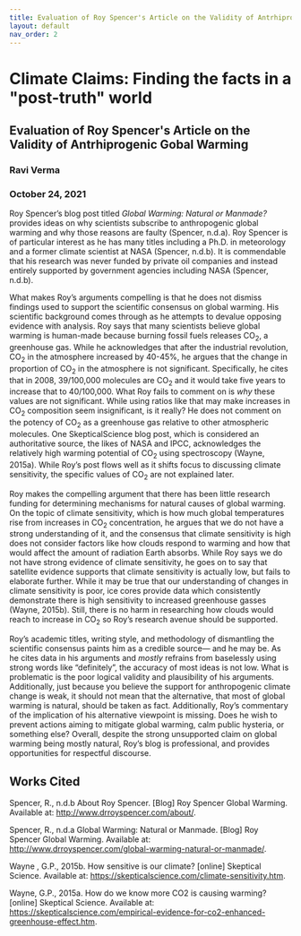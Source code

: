 ```yaml
---
title: Evaluation of Roy Spencer's Article on the Validity of Antrhiprogenic Gobal Warming 
layout: default
nav_order: 2
---
```


# Climate Claims: Finding the facts in a "post-truth" world
## Evaluation of Roy Spencer's Article on the Validity of Antrhiprogenic Gobal Warming 
### Ravi Verma
### October 24, 2021

Roy Spencer’s blog post titled *Global Warming: Natural or Manmade?* provides ideas on why scientists subscribe to anthropogenic global warming and why those reasons are faulty (Spencer, n.d.a). Roy Spencer is of particular interest as he has many titles including a Ph.D. in meteorology and a former climate scientist at NASA (Spencer, n.d.b). It is commendable that his research was never funded by private oil companies and instead entirely supported by government agencies including NASA  (Spencer, n.d.b).   

What makes Roy’s arguments compelling is that he does not dismiss findings used to support the scientific consensus on global warming. His scientific background comes through as he attempts to devalue opposing evidence with analysis. Roy says that many scientists believe global warming is human-made because burning fossil fuels releases CO<sub>2</sub>, a greenhouse gas. While he acknowledges that after the industrial revolution, CO<sub>2</sub> in the atmosphere increased by 40-45%, he argues that the change in proportion of CO<sub>2</sub> in the atmosphere is not significant. Specifically, he cites that in 2008, 39/100,000 molecules are CO<sub>2</sub> and it would take five years to increase that to 40/100,000. What Roy fails to comment on is *why* these values are not significant. While using ratios like that may make increases in CO<sub>2</sub> composition seem insignificant, is it really? He does not comment on the potency of CO<sub>2</sub> as a greenhouse gas relative to other atmospheric molecules. One SkepticalScience blog post, which is considered an authoritative source, the likes of NASA and IPCC, acknowledges the relatively high warming potential of CO<sub>2</sub> using spectroscopy (Wayne, 2015a). While Roy’s post flows well as it shifts focus to discussing climate sensitivity, the specific values of CO<sub>2</sub> are not explained later. 

Roy makes the compelling argument that there has been little research funding for determining mechanisms for natural causes of global warming. On the topic of climate sensitivity, which is how much global temperatures rise from increases in CO<sub>2</sub> concentration, he argues that we do not have a strong understanding of it, and the consensus that climate sensitivity is high does not consider factors like how clouds respond to warming and how that would affect the amount of radiation Earth absorbs. While Roy says we do not have strong evidence of climate sensitivity, he goes on to say that satellite evidence supports that climate sensitivity is actually low, but fails to elaborate further. While it may be true that our understanding of changes in climate sensitivity is poor, ice cores provide data which consistently demonstrate there is high sensitivity to increased greenhouse gasses (Wayne, 2015b). Still, there is no harm in researching how clouds would reach to increase in CO<sub>2</sub> so Roy’s research avenue should be supported. 

Roy’s academic titles, writing style, and methodology of dismantling the scientific consensus paints him as a credible source— and he may be. As he cites data in his arguments and *mostly* refrains from baselessly using strong words like “definitely”, the accuracy of most ideas is not low. What is problematic is the poor logical validity and plausibility of his arguments. Additionally, just because you believe the support for anthropogenic climate change is weak, it should not mean that the alternative, that most of global warming is natural, should be taken as fact. Additionally, Roy’s commentary of the implication of his alternative viewpoint is missing. Does he wish to prevent actions aiming to mitigate global warming, calm public hysteria, or something else? Overall, despite the strong unsupported claim on global warming being mostly natural, Roy’s blog is professional, and provides opportunities for respectful discourse.

## Works Cited


Spencer, R., n.d.b About Roy Spencer. [Blog] Roy Spencer Global Warming. Available at: <http://www.drroyspencer.com/about/>.

Spencer, R., n.d.a Global Warming: Natural or Manmade. [Blog] Roy Spencer Global Warming. Available at: <http://www.drroyspencer.com/global-warming-natural-or-manmade/>.

Wayne , G.P., 2015b. How sensitive is our climate? [online] Skeptical Science. Available at: <https://skepticalscience.com/climate-sensitivity.htm>.

Wayne, G.P., 2015a. How do we know more CO2 is causing warming? [online] Skeptical Science. Available at: <https://skepticalscience.com/empirical-evidence-for-co2-enhanced-greenhouse-effect.htm>.
